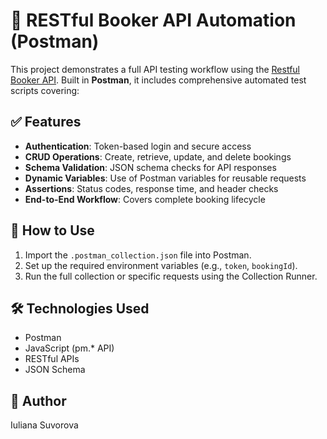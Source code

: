 # 🧪 RESTful Booker API Automation (Postman)

This project demonstrates a full API testing workflow using the [Restful Booker API](https://restful-booker.herokuapp.com/). Built in **Postman**, it includes comprehensive automated test scripts covering:

## ✅ Features
- **Authentication**: Token-based login and secure access
- **CRUD Operations**: Create, retrieve, update, and delete bookings
- **Schema Validation**: JSON schema checks for API responses
- **Dynamic Variables**: Use of Postman variables for reusable requests
- **Assertions**: Status codes, response time, and header checks
- **End-to-End Workflow**: Covers complete booking lifecycle

## 🚀 How to Use
1. Import the `.postman_collection.json` file into Postman.
2. Set up the required environment variables (e.g., `token`, `bookingId`).
3. Run the full collection or specific requests using the Collection Runner.

## 🛠 Technologies Used
- Postman
- JavaScript (pm.* API)
- RESTful APIs
- JSON Schema

## 📄 Author
Iuliana Suvorova